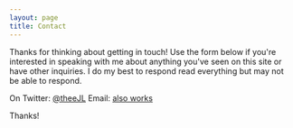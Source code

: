 ```yaml
---
layout: page
title: Contact
---
```


Thanks for thinking about getting in touch! Use the form below if you're interested in speaking with me about anything you've seen on this site or have other inquiries. I do my best to respond read everything but may not be able to respond.

On Twitter: <a href="http://twitter.com/theejl">@theeJL</a>
Email: <a href="mailto:johnathan@jlyman.net">also works</a>

Thanks!
